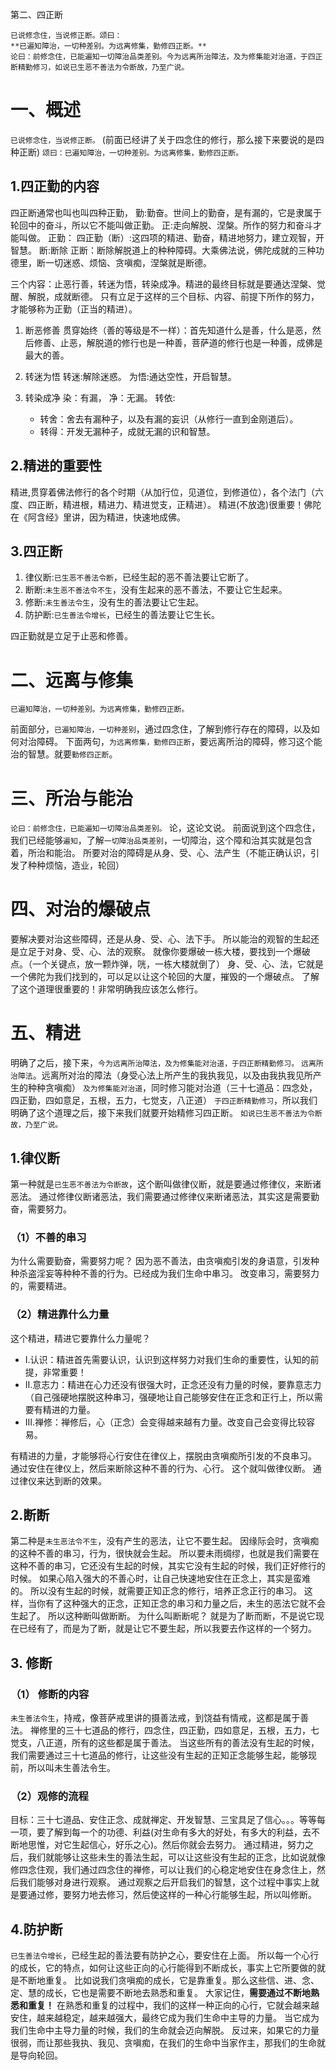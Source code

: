 第二、四正断

```MD
已说修念住，当说修正断。颂曰：
**已遍知障治，一切种差别。为远离修集，勤修四正断。**
论曰：前修念住，已能遍知一切障治品类差别。今为远离所治障法，及为修集能对治道，于四正断精勤修习，如说已生恶不善法为令断故，乃至广说。
```

# 一、概述

`已说修念住，当说修正断。` (前面已经讲了关于四念住的修行，那么接下来要说的是四种正断)
`颂曰：已遍知障治，一切种差别。为远离修集，勤修四正断。`

## 1.四正勤的内容

四正断通常也叫也叫四种正勤，
勤:勤奋。世间上的勤奋，是有漏的，它是隶属于轮回中的奋斗，所以它不能叫做正勤。
正:走向解脱、涅槃。所作的努力和奋斗才能叫做。
正勤：
四正勤（断）:这四项的精进、勤奋，精进地努力，建立观智，开智慧。
断:断除
正断：断除解脱道上的种种障碍。大乘佛法说，佛陀成就的三种功德里，断一切迷惑、烦恼、贪嗔痴，涅槃就是断德。

三个内容：止恶行善，转迷为悟，转染成净。精进的最终目标就是要通达涅槃、觉醒、解脱，成就断德。
只有立足于这样的三个目标、内容、前提下所作的努力，才能够称为正勤（正当的精进）。

1. 断恶修善
   贯穿始终（善的等级是不一样）：首先知道什么是善，什么是恶，然后修善、止恶，解脱道的修行也是一种善，菩萨道的修行也是一种善，成佛是最大的善。

2. 转迷为悟
   转迷:解除迷惑。
   为悟:通达空性，开启智慧。

3. 转染成净
   染：有漏，
   净：无漏。
   转依:
   - 转舍：舍去有漏种子，以及有漏的妄识（从修行一直到金刚道后）。
   - 转得：开发无漏种子，成就无漏的识和智慧。

## 2.精进的重要性

精进,贯穿着佛法修行的各个时期（从加行位，见道位，到修道位），各个法门（六度、四正断，精进根，精进力、精进觉支，正精进）。
精进(不放逸)很重要！佛陀在《阿含经》里讲，因为精进，快速地成佛。

## 3.四正断

1. 律仪断:`已生恶不善法令断`，已经生起的恶不善法要让它断了。
1. 断断:`未生恶不善法令不生`，没有生起来的恶不善法，不要让它生起来。
1. 修断:`未生善法令生`，没有生的善法要让它生起。
1. 防护断:`已生善法令增长`，已经生的善法要让它生长。

四正勤就是立足于止恶和修善。

# 二、远离与修集

`已遍知障治，一切种差别。为远离修集，勤修四正断。`

前面部分，`已遍知障治，一切种差别`，通过四念住，了解到修行存在的障碍，以及如何对治障碍。
下面两句，`为远离修集，勤修四正断`，要远离所治的障碍，修习这个能治的智慧。就要`勤修四正断`。

# 三、所治与能治

`论曰：前修念住，已能遍知一切障治品类差别。`
论，这论文说。
前面说到这个四念住，我们已经能够`遍知`，了解`一切障治品类差别`，一切障治，这个障和治其实就是包含着，所治和能治。
所要对治的障碍是从身、受、心、法产生（不能正确认识，引发了种种烦恼，造业，轮回）

# 四、对治的爆破点

要解决要对治这些障碍，还是从身、受、心、法下手。
所以能治的观智的生起还是立足于对身、受、心、法的观察。
就像你要爆破一栋大楼，要找到一个爆破点。（一个关键点，放一颗炸弹，咣，一栋大楼就倒了）
身、受、心、法，它就是一个佛陀为我们找到的，可以足以让这个轮回的大厦，摧毁的一个爆破点。
了解了这个道理很重要的！非常明确我应该怎么修行。

# 五、精进

明确了之后，接下来，`今为远离所治障法，及为修集能对治道，于四正断精勤修习。`
`远离所治障法`。远离所对治的障法（身受心法上所产生的我执我见，以及由我执我见所产生的种种贪嗔痴）
`及为修集能对治道`，同时修习能对治道（三十七道品：四念处，四正勤，四如意足，五根，五力，七觉支，八正道）
`于四正断精勤修习`，所以我们明确了这个道理之后，接下来我们就要开始精修习四正断。
`如说已生恶不善法为令断故，乃至广说。`

## 1.律仪断

第一种就是`已生恶不善法为令断故`，这个断叫做律仪断，就是要通过修律仪，来断诸恶法。
通过修律仪断诸恶法，我们需要通过修律仪来断诸恶法，其实这是需要勤奋，需要努力。

### （1）不善的串习

为什么需要勤奋，需要努力呢？
因为恶不善法，由贪嗔痴引发的身语意，引发种种杀盗淫妄等种种不善的行为。已经成为我们生命中串习。
改变串习，需要努力的，需要精进。

### （2）精进靠什么力量

这个精进，精进它要靠什么力量呢？

- I.认识：精进首先需要认识，认识到这样努力对我们生命的重要性，认知的前提，非常重要！
- II.意志力：精进在心力还没有很强大时，正念还没有力量的时候，要靠意志力（自己强硬地摆脱这种串习，强硬地让自己能够安住在正念和正行上，所以需要有精进的力量。
- III.禅修：禅修后，心（正念）会变得越来越有力量。改变自己会变得比较容易。

有精进的力量，才能够将心行安住在律仪上，摆脱由贪嗔痴所引发的不良串习。
通过安住在律仪上，然后来断除这种不善的行为、心行。
这个就叫做律仪断。
通过律仪来达到断的效果。

## 2.断断

第二种是`未生恶法令不生`，没有产生的恶法，让它不要生起。
因缘际会时，贪嗔痴的这种不善的串习，行为，很快就会生起。
所以要未雨绸缪，也就是我们需要在这种不善的串习，它还没有生起的时候，其实它没有生起的时候，我们正好修行的时候。
如果心陷入强大的不善心时，让自己快速地安住在正念上，其实是蛮难的。
所以没有生起的时候，就需要正知正念的修行，培养正念正行的串习。
这样，当你有了这种强大的正念，正知正念的串习和力量之后，未生的恶法它就不会生起了。
所以这种断叫做断断。
为什么叫断断呢？
就是为了断而断，不是说它现在已经有了，而是为了断，就是让它不要生起，所以我要去作这样的一个努力。

## 3. 修断

### （1） 修断的内容

`未生善法令生`，持戒，像菩萨戒里讲的摄善法戒，到饶益有情戒，这都是属于善法。
禅修里的三十七道品的修行，四念住，四正勤，四如意足，五根，五力，七觉支，八正道，所有的这些都是属于善法。
当这些所有的善法没有生起的时候，我们需要通过三十七道品的修行，让这些没有生起的正知正念能够生起，能够现前，所以叫未生善法令生。

### （2）观修的流程

目标：三十七道品、安住正念、成就禅定、开发智慧、三宝具足了信心。。。等等每一项，要了解到每一个的功德、利益(对生命有多大的好处，有多大的利益，去不断地思惟，对它生起信心，好乐之心)。然后你就会去努力。
通过精进，努力之后，我们就能够让这些未生的善法生起，可以让这些没有生起的正念，比如说就像修四念住观，我们通过四念住的禅修，可以让我们的心稳定地安住在身念住上，然后我们能够对身进行观察。
通过观察之后开启我们的智慧，这个过程中事实上就是要通过修，要努力地去修习，然后使这样的一种心行能够生起，所以叫修断。

## 4.防护断

`已生善法令增长`，已经生起的善法要有防护之心，要安住在上面。
所以每一个心行的成长，它的特点，如何让这些正向的心行能得到不断成长，事实上它所要做的就是不断地重复。
比如说我们贪嗔痴的成长，它是靠重复。那么这些信、进、念、定、慧的成长，它也是需要不断地去熟悉和重复。
大家记住，**需要通过不断地熟悉和重复！**
在熟悉和重复的过程中，我们的这样一种正向的心行，它就会越来越安住，越来越稳定，越来越强大，最终它成为我们生命中主导的力量。
当它成为我们生命中主导力量的时候，我们的生命就会迈向解脱。
反过来，如果它的力量很弱，而让那些我执、我见、贪嗔痴，在我们的生命中当家作主，那我们的生命就是导向轮回。
